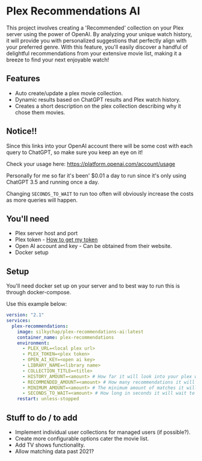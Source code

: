 # Plex Recommendations AI

This project involves creating a 'Recommended' collection on your Plex server using the power of OpenAI. 
By analyzing your unique watch history, it will provide you with personalized suggestions that perfectly align with your preferred genre. 
With this feature, you'll easily discover a handful of delightful recommendations from your extensive movie list, making it a breeze to find your next enjoyable watch!

## Features

- Auto create/update a plex movie collection.
- Dynamic results based on ChatGPT results and Plex watch history.
- Creates a short description on the plex collection describing why it chose them movies.

## Notice!!

Since this links into your OpenAI account there will be some cost with each query to ChatGPT, so make sure you keep an eye on it!

Check your usage here: https://platform.openai.com/account/usage

Personally for me so far it's been' $0.01 a day to run since it's only using ChatGPT 3.5 and running once a day.

Changing `SECONDS_TO_WAIT` to run too often will obviously increase the costs as more queries will happen.

## You'll need

- Plex server host and port
- Plex token - [How to get my token](https://support.plex.tv/articles/204059436-finding-an-authentication-token-x-plex-token/)
- Open AI account and key - Can be obtained from their website.
- Docker setup

## Setup

You'll need docker set up on your server and to best way to run this is through docker-compose.

Use this example below:

```yaml
version: "2.1"
services:
  plex-recommendations:
    image: silkychap/plex-recommendations-ai:latest
    container_name: plex-recommendations
    environment:
      - PLEX_URL=<local plex url>
      - PLEX_TOKEN=<plex token>
      - OPEN_AI_KEY=<open ai key>
      - LIBRARY_NAME=<library name>
      - COLLECTION_TITLE=<title>
      - HISTORY_AMOUNT=<amount> # How far it will look into your plex watch history
      - RECOMMENDED_AMOUNT=<amount> # How many recommendations it will request
      - MINIMUM_AMOUNT=<amount> # The minimum amount of matches it will need to create the collection
      - SECONDS_TO_WAIT=<amount> # How long in seconds it will wait to call again (default: 86400)
    restart: unless-stopped
```

## Stuff to do / to add
- Implement individual user collections for managed users (if possible?).
- Create more configurable options cater the movie list.
- Add TV shows functionality.
- Allow matching data past 2021?
